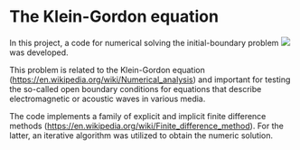 # The Klein-Gordon equation
In this project, a code for numerical solving the initial-boundary problem
![ ](https://https://github.com/AndreiMaikov/The_Klein-Gordon_equation-1/blob/main/images/ibp_3.png)
was developed. 

This problem is related to the Klein-Gordon equation (https://en.wikipedia.org/wiki/Numerical_analysis) and important for testing the so-called open boundary conditions for equations that describe electromagnetic or acoustic waves in various media.

The code implements a family of explicit and implicit finite difference methods (https://en.wikipedia.org/wiki/Finite_difference_method). For the latter, an iterative algorithm was utilized to obtain the numeric solution. 
